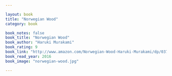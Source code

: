 ```yaml
---

layout: book
title: "Norwegian Wood"
category: book

book_notes: false
book_title: "Norwegian Wood"
book_author: "Haruki Murakami"
book_rating: 9
book_link: "http://www.amazon.com/Norwegian-Wood-Haruki-Murakami/dp/0375704027"
book_read_year: 2016
book_image: "norwegian-wood.jpg"

---
```

